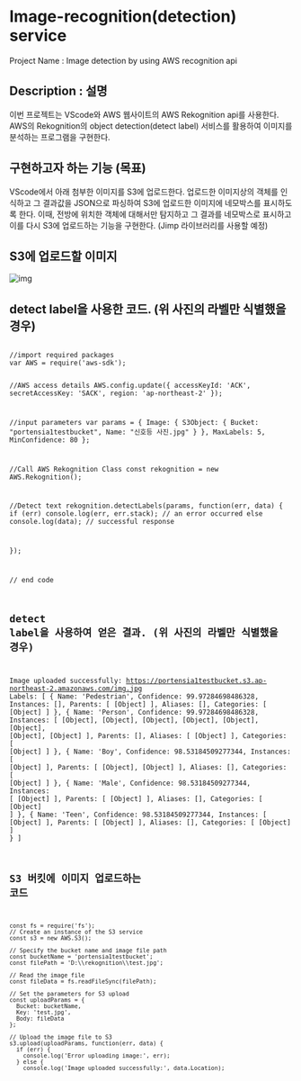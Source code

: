 # Image-recognition(detection) service
Project Name : Image detection by using AWS recognition api

## Description : 설명
이번 프로젝트는 VScode와 AWS 웹사이트의 AWS Rekognition api를 사용한다.
AWS의 Rekognition의 object detection(detect label) 서비스를 활용하여 이미지를 분석하는 프로그램을 구현한다.

## 구현하고자 하는 기능 (목표)
VScode에서 아래 첨부한 이미지를 S3에 업로드한다.
업로드한 이미지상의 객체를 인식하고 그 결과값을 JSON으로 파싱하여 S3에 업로드한 이미지에 네모박스를 표시하도록 한다.
이때, 전방에 위치한 객체에 대해서만 탐지하고 그 결과를 네모박스로 표시하고 이를 다시 S3에 업로드하는 기능을 구현한다. (Jimp 라이브러리를 사용할 예정)


## S3에 업로드할 이미지
![img](https://github.com/dude1599/Image-recognition-detection-service/assets/133233495/2789dead-c300-4bda-9288-b06dd1b98b8c)



## detect label을 사용한 코드. (위 사진의 라벨만 식별했을 경우)
<code>
//import required packages
var AWS = require('aws-sdk');

//AWS access details
AWS.config.update({
    accessKeyId: 'ACK',
    secretAccessKey: 'SACK',
    region: 'ap-northeast-2'
  });

  //input parameters
  var params = {
    Image: {
     S3Object: {
      Bucket: "portensia1testbucket", 
      Name: "신호등 사진.jpg"
     }
    },
    MaxLabels: 5,
    MinConfidence: 80
   };

   //Call AWS Rekognition Class
  const rekognition = new AWS.Rekognition();


  //Detect text
  rekognition.detectLabels(params, function(err, data) {
    if (err) console.log(err, err.stack); // an error occurred
    else     console.log(data);           // successful response

  });

// end code
  
  
## detect label을 사용하여 얻은 결과. (위 사진의 라벨만 식별했을 경우)
 Image uploaded successfully: https://portensia1testbucket.s3.ap-northeast-2.amazonaws.com/img.jpg
Labels: [
  {
    Name: 'Pedestrian',
    Confidence: 99.97284698486328,
    Instances: [],
    Parents: [ [Object] ],
    Aliases: [],
    Categories: [ [Object] ]
  },
  {
    Name: 'Person',
    Confidence: 99.97284698486328,
    Instances: [
      [Object], [Object],
      [Object], [Object],
      [Object], [Object],
      [Object], [Object]
    ],
    Parents: [],
    Aliases: [ [Object] ],
    Categories: [ [Object] ]
  },
  {
    Name: 'Boy',
    Confidence: 98.53184509277344,
    Instances: [ [Object] ],
    Parents: [ [Object], [Object] ],
    Aliases: [],
    Categories: [ [Object] ]
  },
  {
    Name: 'Male',
    Confidence: 98.53184509277344,
    Instances: [ [Object] ],
    Parents: [ [Object] ],
    Aliases: [],
    Categories: [ [Object] ]
  },
  {
    Name: 'Teen',
    Confidence: 98.53184509277344,
    Instances: [ [Object] ],
    Parents: [ [Object] ],
    Aliases: [],
    Categories: [ [Object] ]
  }
]
  
  ## S3 버킷에 이미지 업로드하는 코드
    
    const fs = require('fs');
    // Create an instance of the S3 service
    const s3 = new AWS.S3();

    // Specify the bucket name and image file path
    const bucketName = 'portensia1testbucket';
    const filePath = 'D:\\rekognition\\test.jpg';

    // Read the image file
    const fileData = fs.readFileSync(filePath);

    // Set the parameters for S3 upload
    const uploadParams = {
      Bucket: bucketName,
      Key: 'test.jpg',
      Body: fileData
    };

    // Upload the image file to S3
    s3.upload(uploadParams, function(err, data) {
      if (err) {
        console.log('Error uploading image:', err);
      } else {
        console.log('Image uploaded successfully:', data.Location);

  
